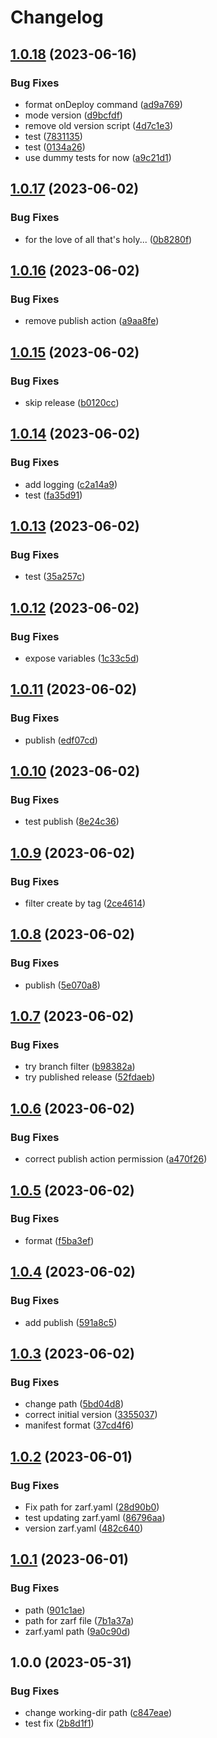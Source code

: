 # Changelog

## [1.0.18](https://github.com/defenseunicorns/uds-common-workflows/compare/v1.0.17...v1.0.18) (2023-06-16)


### Bug Fixes

* format onDeploy command ([ad9a769](https://github.com/defenseunicorns/uds-common-workflows/commit/ad9a7694f1d4a6d7c61d6aa8c3f2d1656338fe1b))
* mode version ([d9bcfdf](https://github.com/defenseunicorns/uds-common-workflows/commit/d9bcfdf13e64c10a7f8a20e1043502a5b715721b))
* remove old version script ([4d7c1e3](https://github.com/defenseunicorns/uds-common-workflows/commit/4d7c1e3b01778723320914d42305eade8c826a5d))
* test ([7831135](https://github.com/defenseunicorns/uds-common-workflows/commit/7831135fcf7e58a0822de5a85aef2aa033e8a3c3))
* test ([0134a26](https://github.com/defenseunicorns/uds-common-workflows/commit/0134a2696c9d538d964f041a2236c17da44f4edc))
* use dummy tests for now ([a9c21d1](https://github.com/defenseunicorns/uds-common-workflows/commit/a9c21d113a7d360e7c96c88faafb98844eaa9123))

## [1.0.17](https://github.com/defenseunicorns/uds-common-workflows/compare/v1.0.16...v1.0.17) (2023-06-02)


### Bug Fixes

* for the love of all that's holy... ([0b8280f](https://github.com/defenseunicorns/uds-common-workflows/commit/0b8280f359a39442f7822c61cca1f193ecf17d7c))

## [1.0.16](https://github.com/defenseunicorns/uds-common-workflows/compare/v1.0.15...v1.0.16) (2023-06-02)


### Bug Fixes

* remove publish action ([a9aa8fe](https://github.com/defenseunicorns/uds-common-workflows/commit/a9aa8fe22cf55f2deb679881136c2451c6d34962))

## [1.0.15](https://github.com/defenseunicorns/uds-common-workflows/compare/v1.0.14...v1.0.15) (2023-06-02)


### Bug Fixes

* skip release ([b0120cc](https://github.com/defenseunicorns/uds-common-workflows/commit/b0120cc1e763445f3e1f3826d1847fc9fba84c28))

## [1.0.14](https://github.com/defenseunicorns/uds-common-workflows/compare/v1.0.13...v1.0.14) (2023-06-02)


### Bug Fixes

* add logging ([c2a14a9](https://github.com/defenseunicorns/uds-common-workflows/commit/c2a14a9fc962706916596d49e59236f1f9a3bbbd))
* test ([fa35d91](https://github.com/defenseunicorns/uds-common-workflows/commit/fa35d91520bb1cb215cf3367734e1a65461321de))

## [1.0.13](https://github.com/defenseunicorns/uds-common-workflows/compare/v1.0.12...v1.0.13) (2023-06-02)


### Bug Fixes

* test ([35a257c](https://github.com/defenseunicorns/uds-common-workflows/commit/35a257cdc372ab9b40728d1c8b8618eea581c0a9))

## [1.0.12](https://github.com/defenseunicorns/uds-common-workflows/compare/v1.0.11...v1.0.12) (2023-06-02)


### Bug Fixes

* expose variables ([1c33c5d](https://github.com/defenseunicorns/uds-common-workflows/commit/1c33c5d80b0d5727ce02116096ae138648831da7))

## [1.0.11](https://github.com/defenseunicorns/uds-common-workflows/compare/v1.0.10...v1.0.11) (2023-06-02)


### Bug Fixes

* publish ([edf07cd](https://github.com/defenseunicorns/uds-common-workflows/commit/edf07cdfd40f50d8b61216f1e69fc5034c52bbb5))

## [1.0.10](https://github.com/defenseunicorns/uds-common-workflows/compare/v1.0.9...v1.0.10) (2023-06-02)


### Bug Fixes

* test publish ([8e24c36](https://github.com/defenseunicorns/uds-common-workflows/commit/8e24c36c17e60d0adcb496487941615b5f732b14))

## [1.0.9](https://github.com/defenseunicorns/uds-common-workflows/compare/v1.0.8...v1.0.9) (2023-06-02)


### Bug Fixes

* filter create by tag ([2ce4614](https://github.com/defenseunicorns/uds-common-workflows/commit/2ce4614a2221be7e831e84794e89cd600162c05e))

## [1.0.8](https://github.com/defenseunicorns/uds-common-workflows/compare/v1.0.7...v1.0.8) (2023-06-02)


### Bug Fixes

* publish ([5e070a8](https://github.com/defenseunicorns/uds-common-workflows/commit/5e070a8e528c304f70b939a3d49f446bb2cf6f8a))

## [1.0.7](https://github.com/defenseunicorns/uds-common-workflows/compare/v1.0.6...v1.0.7) (2023-06-02)


### Bug Fixes

* try branch filter ([b98382a](https://github.com/defenseunicorns/uds-common-workflows/commit/b98382abee01f6247898688e351c97916d51b7d9))
* try published release ([52fdaeb](https://github.com/defenseunicorns/uds-common-workflows/commit/52fdaebfa25fae993732c6b33259e0df3e2cee4a))

## [1.0.6](https://github.com/defenseunicorns/uds-common-workflows/compare/v1.0.5...v1.0.6) (2023-06-02)


### Bug Fixes

* correct publish action permission ([a470f26](https://github.com/defenseunicorns/uds-common-workflows/commit/a470f26bc5131fede4bcd8dba38a4d570d520000))

## [1.0.5](https://github.com/defenseunicorns/uds-common-workflows/compare/v1.0.4...v1.0.5) (2023-06-02)


### Bug Fixes

* format ([f5ba3ef](https://github.com/defenseunicorns/uds-common-workflows/commit/f5ba3ef0abbf6e8e10aac00e220b420359c81db0))

## [1.0.4](https://github.com/defenseunicorns/uds-common-workflows/compare/v1.0.3...v1.0.4) (2023-06-02)


### Bug Fixes

* add publish ([591a8c5](https://github.com/defenseunicorns/uds-common-workflows/commit/591a8c57f9adc3b825b6b597899ca6d34b5bd3d1))

## [1.0.3](https://github.com/defenseunicorns/uds-common-workflows/compare/v1.0.2...v1.0.3) (2023-06-02)


### Bug Fixes

* change path ([5bd04d8](https://github.com/defenseunicorns/uds-common-workflows/commit/5bd04d89741cfe2d146cc7726cc813d9f1098a39))
* correct initial version ([3355037](https://github.com/defenseunicorns/uds-common-workflows/commit/335503706156df778b8cd9efad1b1803e01b3e15))
* manifest format ([37cd4f6](https://github.com/defenseunicorns/uds-common-workflows/commit/37cd4f65e4bf67740489166f57cc4143fa67736a))

## [1.0.2](https://github.com/defenseunicorns/uds-common-workflows/compare/v1.0.1...v1.0.2) (2023-06-01)


### Bug Fixes

* Fix path for zarf.yaml ([28d90b0](https://github.com/defenseunicorns/uds-common-workflows/commit/28d90b054a932fac9cf821ff5f1c91cabf0feebd))
* test updating zarf.yaml ([86796aa](https://github.com/defenseunicorns/uds-common-workflows/commit/86796aaa8cb17cd925ab3087b9e4e23cb22d7101))
* version zarf.yaml ([482c640](https://github.com/defenseunicorns/uds-common-workflows/commit/482c640e33d84aa1f2064fec16a9dc5863be0c03))

## [1.0.1](https://github.com/defenseunicorns/uds-common-workflows/compare/v1.0.0...v1.0.1) (2023-06-01)


### Bug Fixes

* path ([901c1ae](https://github.com/defenseunicorns/uds-common-workflows/commit/901c1ae61d44d31d3facec49249859d36a6830ba))
* path for zarf file ([7b1a37a](https://github.com/defenseunicorns/uds-common-workflows/commit/7b1a37aa2d99216ec5a9de16cec7ddd62896779e))
* zarf.yaml path ([9a0c90d](https://github.com/defenseunicorns/uds-common-workflows/commit/9a0c90daa553a176aec2e523a1a214562381b7a2))

## 1.0.0 (2023-05-31)


### Bug Fixes

* change working-dir path ([c847eae](https://github.com/defenseunicorns/uds-common-workflows/commit/c847eae92269aac7dfa8f8551dccc5fee1dcc6bf))
* test fix ([2b8d1f1](https://github.com/defenseunicorns/uds-common-workflows/commit/2b8d1f1cf376b40e8ecf46f15c4489677f19d309))
